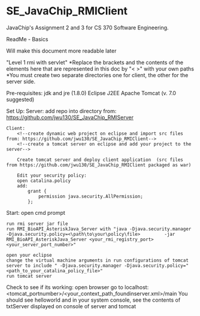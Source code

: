 # SE_JavaChip_RMIClient
JavaChip's Assignment 2 and 3 for CS 370 Software Engineering.  

ReadMe - Basics

Will make this document more readable later

"Level 1 rmi with servlet"
*Replace the brackets and the contents of the elements here that are represented in this doc by "< >" with your own paths
*You must create two separate directories one for client, the other for the server side.

Pre-requisites:
    jdk and jre (1.8.0)
    Eclipse J2EE
    Apache Tomcat (v. 7.0 suggested)

Set Up:
    Server:
        add repo into directory from: https://github.com/jwu130/SE_JavaChip_RMIServer
    
    Client:
        <!--create dynamic web project on eclipse and import src files from: https://github.com/jwu130/SE_JavaChip_RMIClient-->
        <!--create a tomcat server on eclipse and add your project to the server-->
        
        Create tomcat server and deploy client application  (src files from https://github.com/jwu130/SE_JavaChip_RMIClient packaged as war)
        
        Edit your security policy:
        open catalina.policy
        add: 
            grant {
                permission java.security.AllPermission;
            };

Start:
    open cmd prompt
    
    run rmi server jar file
    run RMI_BioAPI_AsteriskJava_Server with "java -Djava.security.manager -Djava.security.policy=<\path\to\your\policy\file>         -jar RMI_BioAPI_AsteriskJava_Server <your_rmi_registry_port> <your_server_port_number>"
    
    open your eclipse
    change the virtual machine arguments in run configurations of tomcat server to include " -Djava.security.manager -Djava.security.policy="<path_to_your_catalina_policy_file>"
    run tomcat server

Check to see if its working:
    open browser
    go to localhost:<tomcat_portnumber>/<your_context_path_foundinserver.xml>/main
    You should see helloworld and in your system console, see the contents of txtServer displayed on console of server and tomcat
